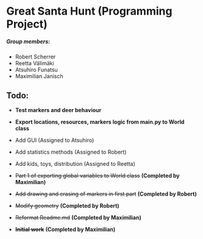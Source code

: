 # Great Santa Hunt (Programming Project)
##### Group members:
* Robert Scherrer
* Reetta Välimäki
* Atsuhiro Funatsu
* Maximilian Janisch

## Todo:
* **Test markers and deer behaviour**
* **Export locations, resources, markers logic from main.py to World class**
* Add GUI (Assigned to Atsuhiro)
* Add statistics methods (Assigned to Robert)
* Add kids, toys, distribution (Assigned to Reetta)


* ~~Part 1 of exporting global variables to World class~~ **(Completed by Maximilian)** 
* ~~Add drawing and erasing of markers in first part~~ **(Completed by Robert)**
* ~~Modify geometry~~ **(Completed by Robert)**
* ~~Reformat Readme.md~~ **(Completed by Maximilian)**
* ~~**Initial work**~~ **(Completed by Maximilian)**

